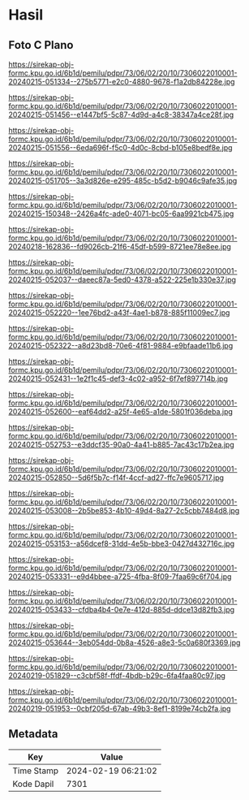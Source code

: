 # Hasil

## Foto C Plano

https://sirekap-obj-formc.kpu.go.id/6b1d/pemilu/pdpr/73/06/02/20/10/7306022010001-20240215-051334--275b5771-e2c0-4880-9678-f1a2db84228e.jpg

https://sirekap-obj-formc.kpu.go.id/6b1d/pemilu/pdpr/73/06/02/20/10/7306022010001-20240215-051456--e1447bf5-5c87-4d9d-a4c8-38347a4ce28f.jpg

https://sirekap-obj-formc.kpu.go.id/6b1d/pemilu/pdpr/73/06/02/20/10/7306022010001-20240215-051556--6eda696f-f5c0-4d0c-8cbd-b105e8bedf8e.jpg

https://sirekap-obj-formc.kpu.go.id/6b1d/pemilu/pdpr/73/06/02/20/10/7306022010001-20240215-051705--3a3d826e-e295-485c-b5d2-b9046c9afe35.jpg

https://sirekap-obj-formc.kpu.go.id/6b1d/pemilu/pdpr/73/06/02/20/10/7306022010001-20240215-150348--2426a4fc-ade0-4071-bc05-6aa9921cb475.jpg

https://sirekap-obj-formc.kpu.go.id/6b1d/pemilu/pdpr/73/06/02/20/10/7306022010001-20240218-162836--fd9026cb-21f6-45df-b599-8721ee78e8ee.jpg

https://sirekap-obj-formc.kpu.go.id/6b1d/pemilu/pdpr/73/06/02/20/10/7306022010001-20240215-052037--daeec87a-5ed0-4378-a522-225e1b330e37.jpg

https://sirekap-obj-formc.kpu.go.id/6b1d/pemilu/pdpr/73/06/02/20/10/7306022010001-20240215-052220--1ee76bd2-a43f-4ae1-b878-885f11009ec7.jpg

https://sirekap-obj-formc.kpu.go.id/6b1d/pemilu/pdpr/73/06/02/20/10/7306022010001-20240215-052322--a8d23bd8-70e6-4f81-9884-e9bfaade11b6.jpg

https://sirekap-obj-formc.kpu.go.id/6b1d/pemilu/pdpr/73/06/02/20/10/7306022010001-20240215-052431--1e2f1c45-def3-4c02-a952-6f7ef897714b.jpg

https://sirekap-obj-formc.kpu.go.id/6b1d/pemilu/pdpr/73/06/02/20/10/7306022010001-20240215-052600--eaf64dd2-a25f-4e65-a1de-5801f036deba.jpg

https://sirekap-obj-formc.kpu.go.id/6b1d/pemilu/pdpr/73/06/02/20/10/7306022010001-20240215-052753--e3ddcf35-90a0-4a41-b885-7ac43c17b2ea.jpg

https://sirekap-obj-formc.kpu.go.id/6b1d/pemilu/pdpr/73/06/02/20/10/7306022010001-20240215-052850--5d6f5b7c-f14f-4ccf-ad27-ffc7e9605717.jpg

https://sirekap-obj-formc.kpu.go.id/6b1d/pemilu/pdpr/73/06/02/20/10/7306022010001-20240215-053008--2b5be853-4b10-49d4-8a27-2c5cbb7484d8.jpg

https://sirekap-obj-formc.kpu.go.id/6b1d/pemilu/pdpr/73/06/02/20/10/7306022010001-20240215-053153--a56dcef8-31dd-4e5b-bbe3-0427d432716c.jpg

https://sirekap-obj-formc.kpu.go.id/6b1d/pemilu/pdpr/73/06/02/20/10/7306022010001-20240215-053331--e9d4bbee-a725-4fba-8f09-7faa69c6f704.jpg

https://sirekap-obj-formc.kpu.go.id/6b1d/pemilu/pdpr/73/06/02/20/10/7306022010001-20240215-053433--cfdba4b4-0e7e-412d-885d-ddce13d82fb3.jpg

https://sirekap-obj-formc.kpu.go.id/6b1d/pemilu/pdpr/73/06/02/20/10/7306022010001-20240215-053644--3eb054dd-0b8a-4526-a8e3-5c0a680f3369.jpg

https://sirekap-obj-formc.kpu.go.id/6b1d/pemilu/pdpr/73/06/02/20/10/7306022010001-20240219-051829--c3cbf58f-ffdf-4bdb-b29c-6fa4faa80c97.jpg

https://sirekap-obj-formc.kpu.go.id/6b1d/pemilu/pdpr/73/06/02/20/10/7306022010001-20240219-051953--0cbf205d-67ab-49b3-8ef1-8199e74cb2fa.jpg


## Metadata

| Key        | Value               |
| ---------- | ------------------- |
| Time Stamp | 2024-02-19 06:21:02 |
| Kode Dapil | 7301                |



